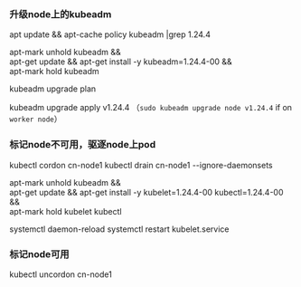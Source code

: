 ### 升级node上的kubeadm
apt update && apt-cache policy kubeadm |grep 1.24.4

apt-mark unhold kubeadm && \
apt-get update && apt-get install -y kubeadm=1.24.4-00 && \
apt-mark hold kubeadm

kubeadm upgrade plan

kubeadm upgrade apply v1.24.4 （`sudo kubeadm upgrade node v1.24.4` if on `worker node`）

### 标记node不可用，驱逐node上pod
kubectl cordon cn-node1
kubectl drain cn-node1 --ignore-daemonsets

apt-mark unhold kubeadm && \
apt-get update && apt-get install -y kubelet=1.24.4-00 kubectl=1.24.4-00 && \
apt-mark hold kubelet kubectl

systemctl daemon-reload
systemctl restart kubelet.service

### 标记node可用
kubectl uncordon cn-node1

  